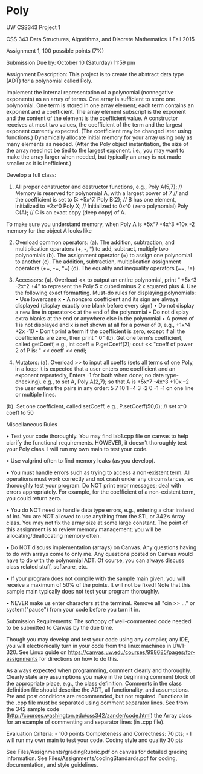 # Poly
UW CSS343 Project 1

CSS 343 Data Structures, Algorithms, and Discrete Mathematics II
Fall 2015 

Assignment 1, 100 possible points (7%)

Submission Due by: October 10 (Saturday) 11:59 pm

Assignment Description:
This project is to create the abstract data type (ADT) for a polynomial called Poly.

Implement the internal representation of a polynomial (nonnegative exponents) as an array of terms. One array is sufficient to store one polynomial. One term is stored in one array element; each term contains an exponent and a coefficient. The array element subscript is the exponent and the content of the element is the coefficient value. A constructor receives at most two values, the coefficient of the term and the largest exponent currently expected. (The coefficient may be changed later using functions.) Dynamically allocate initial memory for your array using only as many elements as needed. (After the Poly object instantiation, the size of the array need not be tied to the largest exponent. i.e., you may want to make the array larger when needed, but typically an array is not made smaller as it is inefficient.)

Develop a full class:
1. All proper constructor and destructor functions, e.g.,
Poly A(5,7); 	// Memory is reserved for polynomial A, with a largest power of 7  // and the coefficient is set to 5: +5x^7. 
Poly B(2); 	        // B has one element, initialized to +2x^0
Poly X;                      // Initialized to 0x^0 (zero polynomial)
Poly C(A);                 // C is an exact copy (deep copy) of A.

To make sure you understand memory, when Poly A is +5x^7 -4x^3 +10x -2 memory for the object A looks like
 

2. Overload common operators:
(a). The addition, subtraction, and multiplication operators (+, -, *) to add, subtract, multiply two polynomials
(b). The assignment operator (=) to assign one polynomial to another
(c). The addition, subtraction, multiplication assignment operators (+=, -=, *=)
(d). The equality and inequality operators (==, !=)

3. Accessors:
(a). Overload << to output an entire polynomial, print “ +5x^3 -2x^2 +4” to represent the Poly
5 x cubed minus 2 x squared plus 4. Use the following exact formatting. Must-do rules for displaying polynomials:
•	Use lowercase x
•	A nonzero coefficient and its sign are always displayed (display exactly one blank before every sign)
•	Do not display a new line in operator<< at the end of the polynomial
•	Do not display extra blanks at the end or anywhere else in the polynomial
•	A power of 1 is not displayed and x is not shown at all for a power of 0, e.g., +1x^4 +2x -10
•	Don't print a term if the coefficient is zero, except if all the coefficients are zero, then print " 0"
(b). Get one term's coefficient, called getCoeff, e.g.,
int coeff = P.getCoeff(2);
cout << "coeff of power 2 of P is: " << coeff << endl;

4. Mutators:
(a). Overload >> to input all coeffs (sets all terms of one Poly, in a loop; it is expected that a user enters one coefficient and an exponent repeatedly, Enters -1 for both when done; no data type-checking). e.g., 
to set A, Poly A(2,7); so that A is +5x^7 -4x^3 +10x –2
the user enters the pairs in any order: 5 7 10 1 -4 3 -2 0 -1 -1 on one line or multiple lines.

(b). Set one coefficient, called setCoeff, e.g., 
P.setCoeff(50,0); // set x^0 coeff to 50

Miscellaneous Rules

•	Test your code thoroughly. You may find lab1.cpp file on canvas to help clarify the functional requirements. HOWEVER, it doesn't thoroughly test your Poly class. I will run my own main to test your code. 


•	Use valgrind often to find memory leaks (as you develop).

•	You must handle errors such as trying to access a non-existent term. All operations must work correctly and not crash under any circumstances, so thoroughly test your program. Do NOT print error messages; deal with errors appropriately. For example, for the coefficient of a non-existent term, you could return zero. 

•	You do NOT need to handle data type errors, e.g., entering a char instead of int. You are NOT allowed to use anything from the STL or 342’s Array class. You may not fix the array size at some large constant. The point of this assignment is to review memory management; you will be allocating/deallocating memory often.

•	Do NOT discuss implementation (arrays) on Canvas. Any questions having to do with arrays come to only me. Any questions posted on Canvas would have to do with the polynomial ADT. Of course, you can always discuss class related stuff, software, etc. 

•	If your program does not compile with the sample main given, you will receive a maximum of 50% of the points. It will not be fixed! Note that this sample main typically does not test your program thoroughly.  

•	NEVER make us enter characters at the terminal. Remove all "cin >> ..." or system("pause") from your code before you turn it in. 


Submission Requirements:
The softcopy of well-commented code needed to be submitted to Canvas by the due time. 

Though you may develop and test your code using any compiler, any IDE, you will electronically turn in your code from the linux machines in UW1-320. See Linux guide on https://canvas.uw.edu/courses/998685/pages/for-assignments for directions on how to do this.

As always expected when programming, comment clearly and thoroughly. Clearly state any assumptions you make in the beginning comment block of the appropriate place, e.g., the class definition. Comments in the class definition file should describe the ADT, all functionality, and assumptions. Pre and post conditions are recommended, but not required. Functions in the .cpp file must be separated using comment separator lines. See from the 342 sample code (http://courses.washington.edu/css342/zander/code.html) the Array class for an example of commenting and separator lines (in .cpp file). 

Evaluation Criteria: - 100 points
Completeness and Correctness: 		70 pts; - I will run my own main to test your code. 
Coding style and quality			30 pts
	
See Files/Assignments/gradingRubric.pdf on canvas for detailed grading information.
See Files/Assignments/codingStandards.pdf for coding, documentation, and style guidelines.

